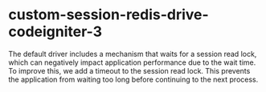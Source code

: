 # custom-session-redis-drive-codeigniter-3
The default driver includes a mechanism that waits for a session read lock, which can negatively impact application performance due to the wait time. To improve this, we add a timeout to the session read lock. This prevents the application from waiting too long before continuing to the next process.
